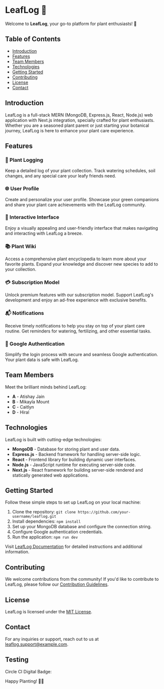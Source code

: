 # LeafLog 🌿

Welcome to **LeafLog**, your go-to platform for plant enthusiasts! 🌱

## Table of Contents
- [Introduction](#introduction)
- [Features](#features)
- [Team Members](#team-members)
- [Technologies](#technologies)
- [Getting Started](#getting-started)
- [Contributing](#contributing)
- [License](#license)
- [Contact](#contact)

## Introduction

LeafLog is a full-stack MERN (MongoDB, Express.js, React, Node.js) web application with Next.js integration, specially crafted for plant enthusiasts. Whether you are a seasoned plant parent or just starting your botanical journey, LeafLog is here to enhance your plant care experience.

## Features

### 🌿 Plant Logging
Keep a detailed log of your plant collection. Track watering schedules, soil changes, and any special care your leafy friends need.

### 🌐 User Profile
Create and personalize your user profile. Showcase your green companions and share your plant care achievements with the LeafLog community.

### 🎨 Interactive Interface
Enjoy a visually appealing and user-friendly interface that makes navigating and interacting with LeafLog a breeze.

### 📚 Plant Wiki
Access a comprehensive plant encyclopedia to learn more about your favorite plants. Expand your knowledge and discover new species to add to your collection.

### 💳 Subscription Model
Unlock premium features with our subscription model. Support LeafLog's development and enjoy an ad-free experience with exclusive benefits.

### 📬 Notifications
Receive timely notifications to help you stay on top of your plant care routine. Get reminders for watering, fertilizing, and other essential tasks.

### 🔐 Google Authentication
Simplify the login process with secure and seamless Google authentication. Your plant data is safe with LeafLog.

## Team Members

Meet the brilliant minds behind LeafLog:

- **A** - Atishay Jain
- **B** - Mikayla Mount
- **C** - Caitlyn
- **D** - Hiral

## Technologies

LeafLog is built with cutting-edge technologies:

- **MongoDB** - Database for storing plant and user data.
- **Express.js** - Backend framework for handling server-side logic.
- **React** - Frontend library for building dynamic user interfaces.
- **Node.js** - JavaScript runtime for executing server-side code.
- **Next.js** - React framework for building server-side rendered and statically generated web applications.

## Getting Started

Follow these simple steps to set up LeafLog on your local machine:

1. Clone the repository: `git clone https://github.com/your-username/leaflog.git`
2. Install dependencies: `npm install`
3. Set up your MongoDB database and configure the connection string.
4. Configure Google authentication credentials.
5. Run the application: `npm run dev`

Visit [LeafLog Documentation](link-to-docs) for detailed instructions and additional information.

## Contributing

We welcome contributions from the community! If you'd like to contribute to LeafLog, please follow our [Contribution Guidelines](link-to-contributing).

## License

LeafLog is licensed under the [MIT License](link-to-license).

## Contact

For any inquiries or support, reach out to us at [leaflog.support@example.com](mailto:leaflog.support@example.com).


## Testing
Circle CI Digital Badge:[![<verdetea22>](https://circleci.com/gh/<verdetea22>/<LeafLog>.svg?style=svg)](https://app.circleci.com/pipelines/github/<verdetea22>/<LeafLog>?branch=main&filter=all)



Happy Planting! 🌿✨

